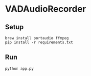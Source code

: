 # VADAudioRecorder

## Setup
```
brew install portaudio ffmpeg
pip install -r requirements.txt
```

## Run
```
python app.py
```